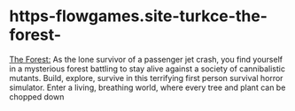 # https-flowgames.site-turkce-the-forest-
[The Forest:](https://flowgames.site/turkce-the-forest/) As the lone survivor of a passenger jet crash, you find yourself in a mysterious forest battling to stay alive against a society of cannibalistic mutants. Build, explore, survive in this terrifying first person survival horror simulator. Enter a living, breathing world, where every tree and plant can be chopped down
